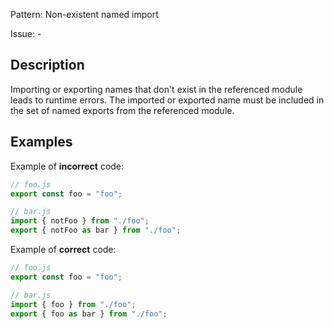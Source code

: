 Pattern: Non-existent named import

Issue: -

## Description

Importing or exporting names that don't exist in the referenced module leads to runtime errors. The imported or exported name must be included in the set of named exports from the referenced module.

## Examples

Example of **incorrect** code:
```javascript
// foo.js
export const foo = "foo";

// bar.js
import { notFoo } from "./foo";
export { notFoo as bar } from "./foo";
```

Example of **correct** code:
```javascript
// foo.js
export const foo = "foo";

// bar.js
import { foo } from "./foo";
export { foo as bar } from "./foo";
```